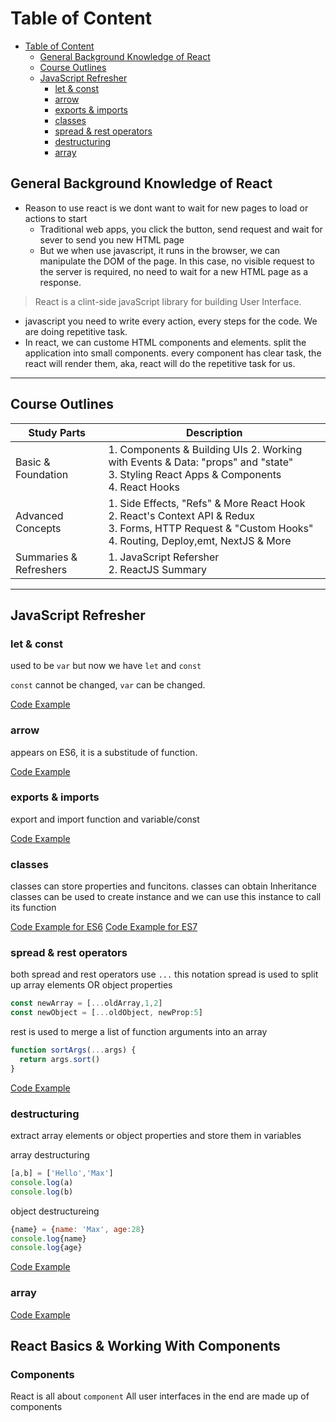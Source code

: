 # Table of Content

- [Table of Content](#table-of-content)
  - [General Background Knowledge of React](#general-background-knowledge-of-react)
  - [Course Outlines](#course-outlines)
  - [JavaScript Refresher](#javascript-refresher)
    - [let & const](#let--const)
    - [arrow](#arrow)
    - [exports & imports](#exports--imports)
    - [classes](#classes)
    - [spread & rest operators](#spread--rest-operators)
    - [destructuring](#destructuring)
    - [array](#array)

## General Background Knowledge of React

- Reason to use react is we dont want to wait for new pages to load or actions to start
  - Traditional web apps, you click the button, send request and wait for sever to send you new HTML page
  - But we when use javascript, it runs in the browser, we can manipulate the DOM of the page. In this case, no visible request to the server is required, no need to wait for a new HTML page as a response.

> React is a clint-side javaScript library for building User Interface.

- javascript you need to write every action, every steps for the code. We are doing
repetitive task.
- In react, we can custome HTML components and elements. split the application into small components. every component has clear task, the react will render them, aka, react will do the repetitive task for us.

---

## Course Outlines

| Study Parts      | Description |
| ----------- | ----------- |
| Basic & Foundation      | 1. Components & Building UIs 2. Working with Events & Data: "props" and "state" <br/> 3. Styling React Apps & Components <br/> 4. React Hooks      |
| Advanced Concepts   | 1. Side Effects, "Refs" & More React Hook <br/> 2. React's Context API & Redux <br/> 3. Forms, HTTP Request & "Custom Hooks" <br/> 4. Routing, Deploy,emt, NextJS & More        |
| Summaries & Refreshers   | 1. JavaScript Refersher <br/> 2. ReactJS Summary <br/>|

---

## JavaScript Refresher

### let & const

used to be `var` but now we have `let` and `const`

`const` cannot be changed, `var` can be changed.

[Code Example](./JavaScript_Refresh/let_const.js)

### arrow

appears on ES6, it is a substitude of function.

[Code Example](./JavaScript_Refresh/arrow.js)

### exports & imports

export and import function and variable/const

[Code Example](./JavaScript_Refresh/export_import/app.js)

### classes

classes can store properties and funcitons.
classes can obtain Inheritance
classes can be used to create instance and we can use this instance to call its function

[Code Example for ES6](/JavaScript_Refresh/classes_ES6.js)
[Code Example for ES7](JavaScript_Refresh/classes_ES7.js)

### spread & rest operators

both spread and rest operators use `...` this notation
spread is used to split up array elements OR object properties

```javascript
const newArray = [...oldArray,1,2]
const newObject = [...oldObject, newProp:5]
```

rest is used to merge a list of function arguments into an array

```javascript
function sortArgs(...args) {
  return args.sort()
}
```

[Code Example](./JavaScript_Refresh/spread_rest_operators.js)

### destructuring

extract array elements or object properties and store them in variables

array destructuring

```javascript
[a,b] = ['Hello','Max']
console.log(a)
console.log(b)
```

object destructureing

```js
{name} = {name: 'Max', age:28}
console.log{name}
console.log{age}
```

[Code Example](JavaScript_Refresh/destructuring.js)

### array

[Code Example](JavaScript_Refresh/array.js)

## React Basics & Working With Components

### Components

React is all about `component`
All user interfaces in the end are made up of components
